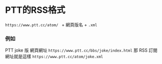 # PTT的RSS格式

```https://www.ptt.cc/atom/ ``` + 網頁版名 + ```.xml```


### 例如

PTT joke 版 網頁網址
```https://www.ptt.cc/bbs/joke/index.html```
那 RSS 訂閱網址就是這樣
```https://www.ptt.cc/atom/joke.xml```